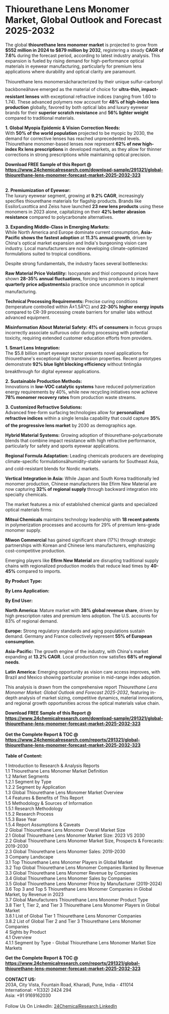 <h1>Thiourethane Lens Monomer Market, Global Outlook and Forecast 2025-2032</h1><p>The global <strong>thiourethane lens monomer market</strong> is projected to grow from <strong>$552 million in 2024 to $879 million by 2032</strong>, registering a steady <strong>CAGR of 7.6%</strong> during the forecast period, according to latest industry analysis. This expansion is fueled by rising demand for high-performance optical materials in eyewear manufacturing, particularly for premium lens applications where durability and optical clarity are paramount.</p><p>Thiourethane lens monomersâcharacterized by their unique sulfur-carbonyl backboneâhave emerged as the material of choice for <strong>ultra-thin, impact-resistant lenses</strong> with exceptional refractive indices (ranging from 1.60 to 1.74). These advanced polymers now account for <strong>48% of high-index lens production</strong> globally, favored by both optical labs and luxury eyewear brands for their <strong>superior scratch resistance</strong> and <strong>56% lighter weight</strong> compared to traditional materials.</p><p><strong>1. Global Myopia Epidemic &amp; Vision Correction Needs:</strong><br>
With <strong>50% of the world population</strong> projected to be myopic by 2030, the demand for corrective lenses has reached unprecedented levels. Thiourethane monomer-based lenses now represent <strong>62% of new high-index Rx lens prescriptions</strong> in developed markets, as they allow for thinner corrections in strong prescriptions while maintaining optical precision.</p><div><b>Download FREE Sample of this Report @ 
            <a href="https://www.24chemicalresearch.com/download-sample/291321/global-thiourethane-lens-monomer-forecast-market-2025-2032-323">
            https://www.24chemicalresearch.com/download-sample/291321/global-thiourethane-lens-monomer-forecast-market-2025-2032-323</a></b></div><br><p><strong>2. Premiumization of Eyewear:</strong><br>
The luxury eyewear segment, growing at <strong>9.2% CAGR</strong>, increasingly specifies thiourethane materials for flagship products. Brands like EssilorLuxottica and Zeiss have launched <strong>23 new lens products</strong> using these monomers in 2023 alone, capitalizing on their <strong>42% better abrasion resistance</strong> compared to polycarbonate alternatives.</p><p><strong>3. Expanding Middle-Class in Emerging Markets:</strong><br>
While North America and Europe dominate current consumption, <strong>Asia-Pacific shows the fastest adoption</strong> at <strong>11.3% annual growth</strong>, driven by China's optical market expansion and India's burgeoning vision care industry. Local manufacturers are now developing climate-optimized formulations suited to tropical conditions.</p><p>Despite strong fundamentals, the industry faces several bottlenecks:</p><p><strong>Raw Material Price Volatility:</strong> Isocyanate and thiol compound prices have shown <strong>28-35% annual fluctuations</strong>, forcing lens producers to implement <strong>quarterly price adjustments</strong>âa practice once uncommon in optical manufacturing.</p><p><strong>Technical Processing Requirements:</strong> Precise curing conditions (temperature controlled within Â±1.5Â°C) and <strong>22-30% higher energy inputs</strong> compared to CR-39 processing create barriers for smaller labs without advanced equipment.</p><p><strong>Misinformation About Material Safety:</strong> <strong>41% of consumers</strong> in focus groups incorrectly associate sulfurous odor during processing with potential toxicity, requiring extended customer education efforts from providers.</p><p><strong>1. Smart Lens Integration:</strong><br>
The $5.8 billion smart eyewear sector presents novel applications for thiourethane's exceptional light transmission properties. Recent prototypes demonstrate <strong>92% blue light blocking efficiency</strong> without tintingâa breakthrough for digital eyewear applications.</p><p><strong>2. Sustainable Production Methods:</strong><br>
Innovations in <strong>low-VOC catalytic systems</strong> have reduced polymerization energy requirements by 40%, while new recycling initiatives now achieve <strong>78% monomer recovery rates</strong> from production waste streams.</p><p><strong>3. Customized Refractive Solutions:</strong><br>
Advanced free-form surfacing technologies allow for <strong>personalized refractive indices</strong> within a single lensâa capability that could capture <strong>35% of the progressive lens market</strong> by 2030 as demographics age.</p><p><strong>Hybrid Material Systems:</strong> Growing adoption of thiourethane-polycarbonate blends that combine impact resistance with high refractive performance, particularly for safety and sports eyewear applications.</p><p><strong>Regional Formula Adaptation:</strong> Leading chemicals producers are developing climate-specific formulationsâhumidity-stable variants for Southeast Asia, and cold-resistant blends for Nordic markets.</p><p><strong>Vertical Integration in Asia:</strong> While Japan and South Korea traditionally led monomer production, Chinese manufacturers like Efirm New Material are now capturing <strong>32% of regional supply</strong> through backward integration into specialty chemicals.</p><p>The market features a mix of established chemical giants and specialized optical materials firms:</p><p><strong>Mitsui Chemicals</strong> maintains technology leadership with <strong>18 recent patents</strong> in polymerization processes and accounts for 29% of premium lens-grade monomer supply.</p><p><strong>Miwon Commercial</strong> has gained significant share (17%) through strategic partnerships with Korean and Chinese lens manufacturers, emphasizing cost-competitive production.</p><p>Emerging players like <strong>Efirm New Material</strong> are disrupting traditional supply chains with regionalized production models that reduce lead times by <strong>40-45%</strong> compared to imports.</p><p><strong>By Product Type:</strong></p><p><strong>By Lens Application:</strong></p><p><strong>By End User:</strong></p><p><strong>North America:</strong> Mature market with <strong>38% global revenue share</strong>, driven by high prescription rates and premium lens adoption. The U.S. accounts for 83% of regional demand.</p><p><strong>Europe:</strong> Strong regulatory standards and aging populations sustain demand. Germany and France collectively represent <strong>55% of European consumption</strong>.</p><p><strong>Asia-Pacific:</strong> The growth engine of the industry, with China's market expanding at <strong>13.2% CAGR</strong>. Local production now satisfies <strong>68% of regional needs</strong>.</p><p><strong>Latin America:</strong> Emerging opportunity as vision care access improves, with Brazil and Mexico showing particular promise in mid-range index adoption.</p><p>This analysis is drawn from the comprehensive report <em>Thiourethane Lens Monomer Market: Global Outlook and Forecast 2025-2032</em>, featuring in-depth analysis of market sizing, competitive dynamics, material innovations, and regional growth opportunities across the optical materials value chain.</p><div><b>Download FREE Sample of this Report @ 
            <a href="https://www.24chemicalresearch.com/download-sample/291321/global-thiourethane-lens-monomer-forecast-market-2025-2032-323">
            https://www.24chemicalresearch.com/download-sample/291321/global-thiourethane-lens-monomer-forecast-market-2025-2032-323</a></b></div><br><div><b>Get the Complete Report & TOC @ 
            <a href="https://www.24chemicalresearch.com/reports/291321/global-thiourethane-lens-monomer-forecast-market-2025-2032-323">
            https://www.24chemicalresearch.com/reports/291321/global-thiourethane-lens-monomer-forecast-market-2025-2032-323</a></b></div><br>
            <b>Table of Content:</b><p>1 Introduction to Research & Analysis Reports<br />
 1.1 Thiourethane Lens Monomer Market Definition<br />
 1.2 Market Segments<br />
 1.2.1 Segment by Type<br />
 1.2.2 Segment by Application<br />
 1.3 Global Thiourethane Lens Monomer Market Overview<br />
 1.4 Features & Benefits of This Report<br />
 1.5 Methodology & Sources of Information<br />
 1.5.1 Research Methodology<br />
 1.5.2 Research Process<br />
 1.5.3 Base Year<br />
 1.5.4 Report Assumptions & Caveats<br />
2 Global Thiourethane Lens Monomer Overall Market Size<br />
 2.1 Global Thiourethane Lens Monomer Market Size: 2023 VS 2030<br />
 2.2 Global Thiourethane Lens Monomer Market Size, Prospects & Forecasts: 2019-2030<br />
 2.3 Global Thiourethane Lens Monomer Sales: 2019-2030<br />
3 Company Landscape<br />
 3.1 Top Thiourethane Lens Monomer Players in Global Market<br />
 3.2 Top Global Thiourethane Lens Monomer Companies Ranked by Revenue<br />
 3.3 Global Thiourethane Lens Monomer Revenue by Companies<br />
 3.4 Global Thiourethane Lens Monomer Sales by Companies<br />
 3.5 Global Thiourethane Lens Monomer Price by Manufacturer (2019-2024)<br />
 3.6 Top 3 and Top 5 Thiourethane Lens Monomer Companies in Global Market, by Revenue in 2023<br />
 3.7 Global Manufacturers Thiourethane Lens Monomer Product Type<br />
 3.8 Tier 1, Tier 2, and Tier 3 Thiourethane Lens Monomer Players in Global Market<br />
 3.8.1 List of Global Tier 1 Thiourethane Lens Monomer Companies<br />
 3.8.2 List of Global Tier 2 and Tier 3 Thiourethane Lens Monomer Companies<br />
4 Sights by Product<br />
 4.1 Overview<br />
 4.1.1 Segment by Type - Global Thiourethane Lens Monomer Market Size Markets</p><div><b>Get the Complete Report & TOC @ 
            <a href="https://www.24chemicalresearch.com/reports/291321/global-thiourethane-lens-monomer-forecast-market-2025-2032-323">
            https://www.24chemicalresearch.com/reports/291321/global-thiourethane-lens-monomer-forecast-market-2025-2032-323</a></b></div><br><b>CONTACT US:</b><br>
            203A, City Vista, Fountain Road, Kharadi, Pune, India - 411014<br>
            International: +1(332) 2424 294<br>
            Asia: +91 9169162030 <br><br>
            Follow Us On LinkedIn: <a href="https://www.linkedin.com/company/24chemicalresearch/">24ChemicalResearch LinkedIn</a>